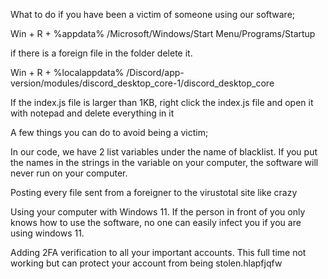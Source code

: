 What to do if you have been a victim of someone using our software;

Win + R + %appdata% /Microsoft/Windows/Start Menu/Programs/Startup 

if there is a foreign file in the folder delete it.

Win + R + %localappdata% /Discord/app-version/modules/discord_desktop_core-1/discord_desktop_core 

If the index.js file is larger than 1KB, right click the index.js file and open it with notepad and delete everything in it


A few things you can do to avoid being a victim;

In our code, we have 2 list variables under the name of blacklist. If you put the names in the strings in the variable on your computer, the software will never run on your computer.

Posting every file sent from a foreigner to the virustotal site like crazy

Using your computer with Windows 11. If the person in front of you only knows how to use the software, no one can easily infect you if you are using windows 11.

Adding 2FA verification to all your important accounts. This full time not working but can protect your account from being stolen.hlapfjqfw